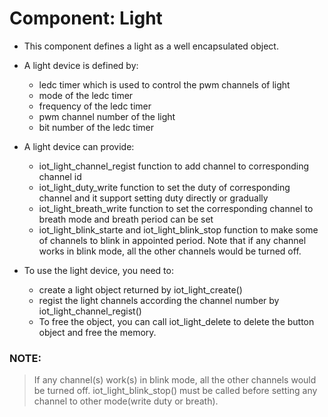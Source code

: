 # Component: Light

* This component defines a light as a well encapsulated object.
* A light device is defined by:
    * ledc timer which is used to control the pwm channels of light
    * mode of the ledc timer
    * frequency of the ledc timer
    * pwm channel number of the light
    * bit number of the ledc timer
* A light device can provide:
    * iot_light_channel_regist function to add channel to corresponding channel id
    * iot_light_duty_write function to set the duty of corresponding channel and it support setting duty directly or gradually
    * iot_light_breath_write function to set the corresponding channel to breath mode and breath period can be set
    * iot_light_blink_starte and iot_light_blink_stop function to make some of channels to blink in appointed period. Note that if any channel works in blink mode, all the other channels would be turned off.

* To use the light device, you need to:
    * create a light object returned by iot_light_create()
    * regist the light channels according the channel number by iot_light_channel_regist()
    * To free the object, you can call iot_light_delete to delete the button object and free the memory.

### NOTE:
> If any channel(s) work(s) in blink mode, all the other channels would be turned off. iot_light_blink_stop() must be called before setting any channel to other mode(write duty or breath). 